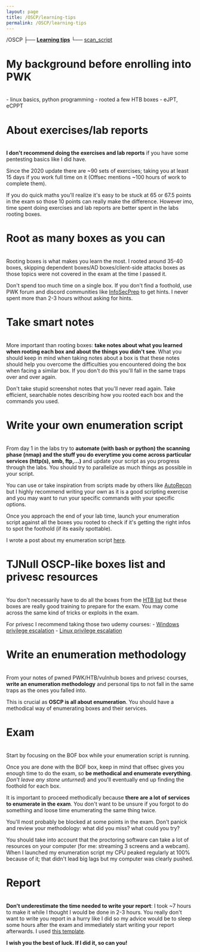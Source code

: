 ```yaml
---
layout: page
title: /OSCP/learning-tips
permalink: /OSCP/learning-tips
---
```


/OSCP
 ├── <b><a href="/OSCP/learning-tips">Learning tips</a></b>
 └── <a href="/OSCP/scan-script">scan_script</a>

<h1>My background before enrolling into PWK</h1>

<p><br>- linux basics, python programming
- rooted a few HTB boxes
- eJPT, eCPPT</p>

<h1>About exercises/lab reports</h1>

<p><br><b>I don't recommend doing the exercises and lab reports</b> if you have some pentesting basics like I did have.</p>

<p>Since the 2020 update there are ~90 sets of exercises; taking you at least 15 days if you work full time on it (Offsec mentions ~100 hours of work to complete them).</p>

<p>If you do quick maths you'll realize it's easy to be stuck at 65 or 67.5 points in the exam so those 10 points can really make the difference. However imo, time spent doing exercises and lab reports are better spent in the labs rooting boxes.</p>

<h1>Root as many boxes as you can</h1>

<p><br>Rooting boxes is what makes you learn the most. I rooted around 35-40 boxes, skipping dependent boxes/AD boxes/client-side attacks boxes as those topics were not covered in the exam at the time I passed it.</p>

<p>Don't spend too much time on a single box. If you don't find a foothold, use PWK forum and discord communities like <a href="https://discord.com/invite/mEtEFhp" target="_blank" rel="noopener noreferrer">InfoSecPrep</a> to get hints. I never spent more than 2-3 hours without asking for hints.</p>

<h1>Take smart notes</h1>

<p><br>More important than rooting boxes: <b>take notes about what you learned when rooting each box and about the things you didn't see</b>. What you should keep in mind when taking notes about a box is that these notes should help you overcome the difficulties you encountered doing the box when facing a similar box. If you don't do this you'll fall in the same traps over and over again.</p>

<p>Don't take stupid screenshot notes that you'll never read again. Take efficient, searchable notes describing how you rooted each box and the commands you used.</p>

<h1>Write your own enumeration script</h1>

<p><br>From day 1 in the labs try to <b>automate (with bash or python) the scanning phase (nmap) and the stuff you do everytime you come across particular services (http(s), smb, ftp,...)</b> and update your script as you progress through the labs. You should try to parallelize as much things as possible in your script.</p>

<p>You can use or take inspiration from scripts made by others like <a href="https://github.com/Tib3rius/AutoRecon" target="_blank" rel="noopener noreferrer">AutoRecon</a> but I highly recommend writing your own as it is a good scripting exercise and you may want to run your specific commands with your specific options.</p>

<p>Once you approach the end of your lab time, launch your enumeration script against all the boxes you rooted to check if it's getting the right infos to spot the foothold (if its easily spottable).</p>

I wrote a post about my enumeration script <a href="/OSCP/scan-script">here</a>.

<h1>TJNull OSCP-like boxes list and privesc resources</h1>

<p><br>You don't necessarily have to do all the boxes from the <a href="https://docs.google.com/spreadsheets/d/1dwSMIAPIam0PuRBkCiDI88pU3yzrqqHkDtBngUHNCw8/edit#gid=1839402159" target="_blank" rel="noopener noreferrer">HTB list</a> but these boxes are really good training to prepare for the exam. You may come across the same kind of tricks or exploits in the exam.</p>

<p>For privesc I recommend taking those two udemy courses:
- <a href="https://www.udemy.com/course/windows-privilege-escalation/" target="_blank" rel="noopener noreferrer">Windows privilege escalation</a>
- <a href="https://www.udemy.com/course/linux-privilege-escalation/" target="_blank" rel="noopener noreferrer">Linux privilege escalation</a></p>

<h1>Write an enumeration methodology</h1>

<p><br>From your notes of pwned PWK/HTB/vulnhub boxes and privesc courses, <b>write an enumeration methodology</b> and personal tips to not fall in the same traps as the ones you falled into.</p>

<p>This is crucial as <b>OSCP is all about enumeration</b>. You should have a methodical way of enumerating boxes and their services.</p>

<h1>Exam</h1>

<p><br>Start by focusing on the BOF box while your enumeration script is running.</p>

<p>Once you are done with the BOF box, keep in mind that offsec gives you enough time to do the exam, so <b>be methodical and enumerate everything</b>. <i>Don't leave any stone unturned</i>) and you'll eventually end up finding the foothold for each box.</p>

<p>It is important to proceed methodically because <b>there are a lot of services to enumerate in the exam</b>. You don't want to be unsure if you forgot to do something and loose time enumerating the same thing twice.</p>

<p>You'll most probably be blocked at some points in the exam. Don't panick and review your methodology: what did you miss? what could you try?</p>

<p>You should take into account that the proctoring software can take a lot of resources on your computer (for me: streaming 3 screens and a webcam). When I launched my enumeration script my CPU peaked regularly at 100% because of it; that didn't lead big lags but my computer was clearly pushed.</p>

<h1>Report</h1>

<p><br><b>Don't underestimate the time needed to write your report</b>: I took ~7 hours to make it while I thought I would be done in 2-3 hours. You really don't want to write you report in a hurry like I did so my advice would be to sleep some hours after the exam and immediately start writing your report afterwards. I used <a href="https://github.com/whoisflynn/OSCP-Exam-Report-Template" target="_blank" rel="noopener noreferrer">this template</a>.
</p>

<p><b>I wish you the best of luck. If I did it, so can you!</b></p>
